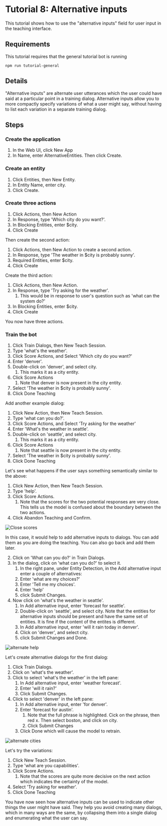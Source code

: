 # Tutorial 8: Alternative inputs
This tutorial shows how to use the "alternative inputs" field for user input in the teaching interface.

## Requirements
This tutorial requires that the general tutorial bot is running

	npm run tutorial-general

## Details
"Alternative inputs" are alternate user utterances which the user could have said at a particular point in a training dialog. Alternative inputs allow you to more compactly specify variations of what a user might say, without having to list each variation in a separate training dialog.

## Steps

### Create the application

1. In the Web UI, click New App
2. In Name, enter AlternativeEntities. Then click Create.

### Create an entity

1. Click Entities, then New Entity.
2. In Entity Name, enter city.
3. Click Create.

### Create three actions

1. Click Actions, then New Action
2. In Response, type 'Which city do you want?'.
3. In Blocking Entities, enter $city.
3. Click Create

Then create the second action:

1. Click Actions, then New Action to create a second action.
3. In Response, type 'The weather in $city is probably sunny'.
4. Required Entities, enter $city.
4. Click Create

Create the third action:

1. Click Actions, then New Action.
3. In Response, type 'Try asking for the weather'.
	1. This would be in response to user's question such as 'what can the system do?'
4. In Blocking Entities, enter $city.
4. Click Create

You now have three actions.

### Train the bot

1. Click Train Dialogs, then New Teach Session.
2. Type 'what's the weather'.
3. Click Score Actions, and Select 'Which city do you want?'
2. Enter 'denver'.
3. Double-click on 'denver', and select city.
	1. This marks it as a city entity.
5. Click Score Actions
	1. Note that denver is now present in the city entity. 
6. Select 'The weather in $city is probably sunny'.
7. Click Done Teaching

Add another example dialog:

1. Click New Action, then New Teach Session.
2. Type 'what can you do?'.
3. Click Score Actions, and Select 'Try asking for the weather'
2. Enter 'What's the weather in seattle'.
3. Double-click on 'seattle', and select city.
	1. This marks it as a city entity.
5. Click Score Actions
	1. Note that seattle is now present in the city entity. 
6. Select 'The weather in $city is probably sunny'.
7. Click Done Teaching

Let's see what happens if the user says something semantically similar to the above:

1. Click New Action, then New Teach Session.
2. Type 'help'.
3. Click Score Actions.
	1. Note that the scores for the two potential responses are very close. This tells us the model is confused about the boundary between the two actions.
6. Click Abandon Teaching and Confirm.

![Close scores](/images/tutorial8_closescores.jpg)

In this case, it would help to add alternative inputs to dialogs. You can add them as you are doing the teaching. You can also go back and add them later.

2. Click on 'What can you do?' in Train Dialogs.
2. In the dialog, click on 'what can you do?' to select it.
	1. In the right pane, under Entity Detection, in the Add alternative input enter a couple of alternatives:
	1. Enter 'what are my choices?'
	2. Enter 'Tell me my choices'.
	3. Enter 'help'
	1. click Submit Changes.
2. Now click on 'what's the weather in seattle'.
	1. In Add alternative input, enter 'forecast for seattle'.
	2. Double-click on 'seattle', and select city. Note that the entities for alternative inputs should be present and have the same set of entities. It is fine if the content of the entites is different.
	3. In Add alternative input, enter 'will it rain today in denver'.
	4. Click on 'denver', and select city.
	5. click Submit Changes and Done.

![alternate help](/images/tutorial8_helpalternates.jpg)

Let's create alternative dialogs for the first dialog:

1. Click Train Dialogs.
2. Click on 'what's the weather'.
2. Click to select 'what's the weather' in the left pane:
	1. In Add alternative input, enter 'weather forecast'.
	2. Enter 'will it rain?'
	3. Click Submit Changes.
4. Click to select 'denver' in the left pane:
	1. In Add alternative input, enter 'for denver'.
	2. Enter 'forecast for austin'.
		1. Note that the full phrase is highlighted. Cick on the phrase, then red x. Then select boston, and click on city.
		2. Click Submit Changes
	1. Click Done which will cause the model to retrain.

![alternate cities](/images/tutorial8_altcities.jpg)

Let's try the variations:

1. Click New Teach Session.
2. Type 'what are you capabilities'.
3. Click Score Actions.
	1. Note that the scores are quite more decisive on the next action which indicates the certainty of the model.
2. Select 'Try asking for weather'.
6. Click Done Teaching

You have now seen how alternative inputs can be used to indicate other things the user might have said. They help you avoid creating many dialogs, which in many ways are the same, by collapsing them into a single dialog and enumerating what the user can say.

